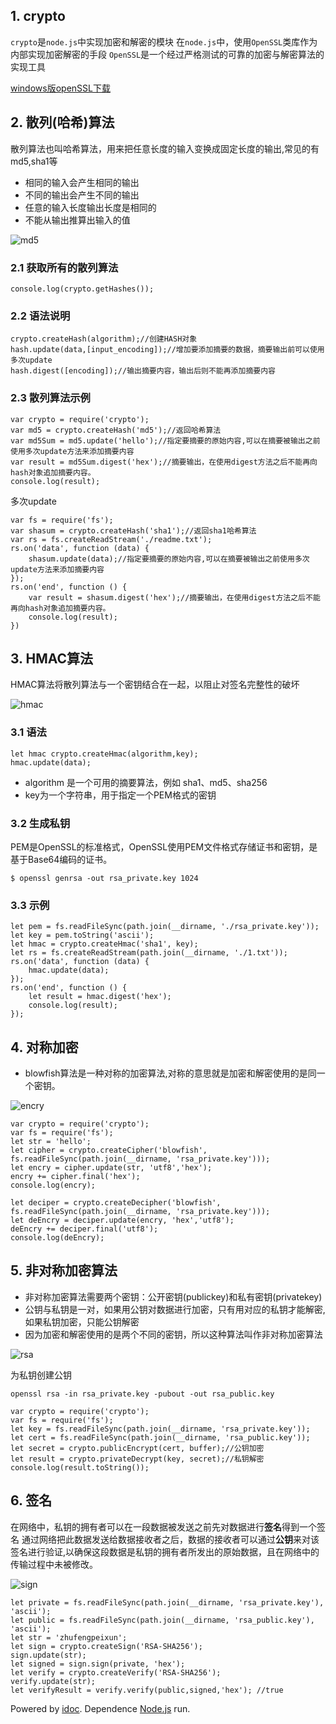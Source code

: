 ## 1\. crypto

`crypto`是`node.js`中实现加密和解密的模块 在`node.js`中，使用`OpenSSL`类库作为内部实现加密解密的手段 `OpenSSL`是一个经过严格测试的可靠的加密与解密算法的实现工具

[windows版openSSL下载](https://dl.pconline.com.cn/download/355862-1.html)

## 2\. 散列(哈希)算法

散列算法也叫哈希算法，用来把任意长度的输入变换成固定长度的输出,常见的有md5,sha1等

-   相同的输入会产生相同的输出
-   不同的输出会产生不同的输出
-   任意的输入长度输出长度是相同的
-   不能从输出推算出输入的值

![md5](http://img.zhufengpeixun.cn/md5.jpg)

### 2.1 获取所有的散列算法

```
console.log(crypto.getHashes());

```

### 2.2 语法说明

```
crypto.createHash(algorithm);//创建HASH对象
hash.update(data,[input_encoding]);//增加要添加摘要的数据，摘要输出前可以使用多次update
hash.digest([encoding]);//输出摘要内容，输出后则不能再添加摘要内容

```

### 2.3 散列算法示例

```
var crypto = require('crypto');
var md5 = crypto.createHash('md5');//返回哈希算法
var md5Sum = md5.update('hello');//指定要摘要的原始内容,可以在摘要被输出之前使用多次update方法来添加摘要内容
var result = md5Sum.digest('hex');//摘要输出，在使用digest方法之后不能再向hash对象追加摘要内容。
console.log(result);

```

多次update

```
var fs = require('fs');
var shasum = crypto.createHash('sha1');//返回sha1哈希算法
var rs = fs.createReadStream('./readme.txt');
rs.on('data', function (data) {
    shasum.update(data);//指定要摘要的原始内容,可以在摘要被输出之前使用多次update方法来添加摘要内容
});
rs.on('end', function () {
    var result = shasum.digest('hex');//摘要输出，在使用digest方法之后不能再向hash对象追加摘要内容。
    console.log(result);
})

```

## 3\. HMAC算法

HMAC算法将散列算法与一个密钥结合在一起，以阻止对签名完整性的破坏

![hmac](http://img.zhufengpeixun.cn/hmac.jpg)

### 3.1 语法

```
let hmac crypto.createHmac(algorithm,key);
hmac.update(data);

```

-   algorithm 是一个可用的摘要算法，例如 sha1、md5、sha256
-   key为一个字符串，用于指定一个PEM格式的密钥

### 3.2 生成私钥

PEM是OpenSSL的标准格式，OpenSSL使用PEM文件格式存储证书和密钥，是基于Base64编码的证书。

```
$ openssl genrsa -out rsa_private.key 1024

```

### 3.3 示例

```
let pem = fs.readFileSync(path.join(__dirname, './rsa_private.key'));
let key = pem.toString('ascii');
let hmac = crypto.createHmac('sha1', key);
let rs = fs.createReadStream(path.join(__dirname, './1.txt'));
rs.on('data', function (data) {
    hmac.update(data);
});
rs.on('end', function () {
    let result = hmac.digest('hex');
    console.log(result);
});

```

## 4\. 对称加密

-   blowfish算法是一种对称的加密算法,对称的意思就是加密和解密使用的是同一个密钥。

![encry](http://img.zhufengpeixun.cn/encry.jpg)

```
var crypto = require('crypto');
var fs = require('fs');
let str = 'hello';
let cipher = crypto.createCipher('blowfish', fs.readFileSync(path.join(__dirname, 'rsa_private.key')));
let encry = cipher.update(str, 'utf8','hex');
encry += cipher.final('hex');
console.log(encry);

let deciper = crypto.createDecipher('blowfish', fs.readFileSync(path.join(__dirname, 'rsa_private.key')));
let deEncry = deciper.update(encry, 'hex','utf8');
deEncry += deciper.final('utf8');
console.log(deEncry);

```

## 5\. 非对称加密算法

-   非对称加密算法需要两个密钥：公开密钥(publickey)和私有密钥(privatekey)
-   公钥与私钥是一对，如果用公钥对数据进行加密，只有用对应的私钥才能解密,如果私钥加密，只能公钥解密
-   因为加密和解密使用的是两个不同的密钥，所以这种算法叫作非对称加密算法

![rsa](http://img.zhufengpeixun.cn/rsa.jpg)

为私钥创建公钥

```
openssl rsa -in rsa_private.key -pubout -out rsa_public.key

```

```
var crypto = require('crypto');
var fs = require('fs');
let key = fs.readFileSync(path.join(__dirname, 'rsa_private.key'));
let cert = fs.readFileSync(path.join(__dirname, 'rsa_public.key'));
let secret = crypto.publicEncrypt(cert, buffer);//公钥加密
let result = crypto.privateDecrypt(key, secret);//私钥解密
console.log(result.toString());

```

## 6\. 签名

在网络中，私钥的拥有者可以在一段数据被发送之前先对数据进行**签名**得到一个签名 通过网络把此数据发送给数据接收者之后，数据的接收者可以通过**公钥**来对该签名进行验证,以确保这段数据是私钥的拥有者所发出的原始数据，且在网络中的传输过程中未被修改。

![sign](http://img.zhufengpeixun.cn/sign.jpg)

```
let private = fs.readFileSync(path.join(__dirname, 'rsa_private.key'), 'ascii');
let public = fs.readFileSync(path.join(__dirname, 'rsa_public.key'), 'ascii');
let str = 'zhufengpeixun';
let sign = crypto.createSign('RSA-SHA256');
sign.update(str);
let signed = sign.sign(private, 'hex');
let verify = crypto.createVerify('RSA-SHA256');
verify.update(str);
let verifyResult = verify.verify(public,signed,'hex'); //true

```

Powered by [idoc](https://github.com/jaywcjlove/idoc). Dependence [Node.js](https://nodejs.org) run.